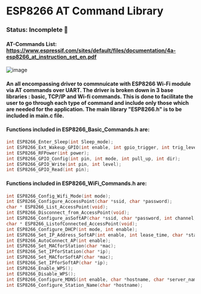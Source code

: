# ESP8266 AT Command Library

### Status: Incomplete 🔴

#### AT-Commands List: https://www.espressif.com/sites/default/files/documentation/4a-esp8266_at_instruction_set_en.pdf

![image](https://user-images.githubusercontent.com/38166489/94998224-d8e12380-05cd-11eb-9e0d-8b36d503739e.png)


#### An all encompassing driver to commnuicate with ESP8266 Wi-Fi module via AT commands over UART. The driver is broken down in 3 base libraries : basic, TCP/IP and Wi-fi commands. This is done to facilitate the user to go through each type of command and include only those which are needed for the application. The main library "ESP8266.h" is to be included in main.c file. 

#### Functions included in ESP8266_Basic_Commands.h are:
```C
int ESP8266_Enter_Sleep(int Sleep_mode);
int ESP8266_Ext_Wakeup_GPIO(int enable, int gpio_trigger, int trig_level, int gpio_ind, bool ind_level);
int ESP8266_RFPower(int power);
int ESP8266_GPIO_Config(int pin, int mode, int pull_up, int dir);
int ESP8266_GPIO_Write(int pin, int level);
int ESP8266_GPIO_Read(int pin);
```

#### Functions included in ESP8266_WiFi_Commands.h are:
```C
int ESP8266_Config_Wifi_Mode(int mode);
int ESP8266_Configure_AccessPoint(char *ssid, char *password);
char * ESP8266_List_AccessPoint(void);
int ESP8266_Disconnect_from_AccessPoint(void);
int ESP8266_Configure_asSoftAP(char *ssid, char *password, int channel, int encryption);
char * ESP8266_ListofConnected_AccessPoint(void);
int ESP8266_Configure_DHCP(int mode, int enable);
int ESP8266_Set_IP_Address_SoftAP(int enable, int lease_time, char *start_ip, char *end_ip);
int ESP8266_AutoConnect_AP(int enable);
int ESP8266_Set_MACforStation(char *mac);
int ESP8266_Set_IPforStation(char *ip);
int ESP8266_Set_MACforSoftAP(char *mac);
int ESP8266_Set_IPforSoftAP(char *ip);
int ESP8266_Enable_WPS();
int ESP8266_Disable_WPS();
int ESP8266_Configure_MDNS(int enable, char *hostname, char *server_name, int server_port);
int ESP8266_Configure_Station_Name(char *hostname);
```
